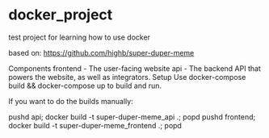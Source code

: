 # docker_project
test project for learning how to use docker

based on: https://github.com/highb/super-duper-meme

Components
frontend - The user-facing website
api - The backend API that powers the website, as well as integrators.
Setup
Use docker-compose build && docker-compose up to build and run.

If you want to do the builds manually:

pushd api; docker build -t super-duper-meme_api .; popd
pushd frontend; docker build -t super-duper-meme_frontend .; popd
